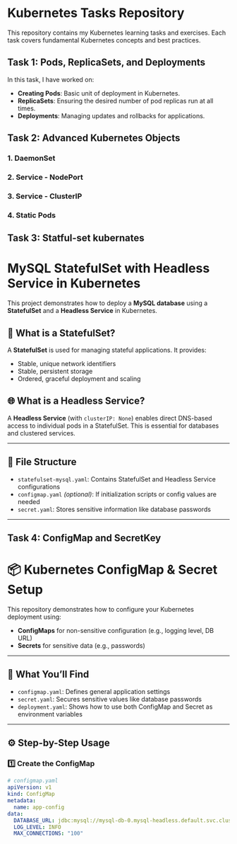 # Kubernetes Tasks Repository  

This repository contains my Kubernetes learning tasks and exercises. Each task covers fundamental Kubernetes concepts and best practices.  

## Task 1: Pods, ReplicaSets, and Deployments  

In this task, I have worked on:  
- **Creating Pods**: Basic unit of deployment in Kubernetes.  
- **ReplicaSets**: Ensuring the desired number of pod replicas run at all times.  
- **Deployments**: Managing updates and rollbacks for applications.
## Task 2: Advanced Kubernetes Objects

### 1. DaemonSet  
### 2. Service - NodePort  
### 3. Service - ClusterIP  
### 4. Static Pods  

## Task 3: Statful-set kubernates
# MySQL StatefulSet with Headless Service in Kubernetes

This project demonstrates how to deploy a **MySQL database** using a **StatefulSet** and a **Headless Service** in Kubernetes.

## 🧠 What is a StatefulSet?

A **StatefulSet** is used for managing stateful applications. It provides:
- Stable, unique network identifiers
- Stable, persistent storage
- Ordered, graceful deployment and scaling

## 🌐 What is a Headless Service?

A **Headless Service** (with `clusterIP: None`) enables direct DNS-based access to individual pods in a StatefulSet. This is essential for databases and clustered services.

---

## 📁 File Structure

- `statefulset-mysql.yaml`: Contains StatefulSet and Headless Service configurations
- `configmap.yaml` *(optional)*: If initialization scripts or config values are needed
- `secret.yaml`: Stores sensitive information like database passwords

---
## Task 4: ConfigMap and SecretKey

# 📦 Kubernetes ConfigMap & Secret Setup

This repository demonstrates how to configure your Kubernetes deployment using:
- **ConfigMaps** for non-sensitive configuration (e.g., logging level, DB URL)
- **Secrets** for sensitive data (e.g., passwords)

---

## 🧾 What You’ll Find

- `configmap.yaml`: Defines general application settings
- `secret.yaml`: Secures sensitive values like database passwords
- `deployment.yaml`: Shows how to use both ConfigMap and Secret as environment variables

---

## ⚙️ Step-by-Step Usage

### 1️⃣ Create the ConfigMap

```yaml
# configmap.yaml
apiVersion: v1
kind: ConfigMap
metadata:
  name: app-config
data:
  DATABASE_URL: jdbc:mysql://mysql-db-0.mysql-headless.default.svc.cluster.local:3306/mydb
  LOG_LEVEL: INFO
  MAX_CONNECTIONS: "100"

```
